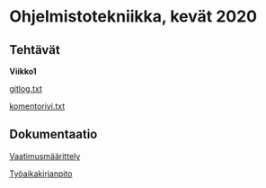 <h1>Ohjelmistotekniikka, kevät 2020</h1>

<h2>Tehtävät</h2>
<Strong>Viikko1</Strong>

[gitlog.txt](http://github.com/jkukko/ot-harjoitustyo/blob/master/laskarit/viikko1/gitlog.txt)

[komentorivi.txt](https://github.com/jkukko/ot-harjoitustyo/blob/master/laskarit/viikko1/komentorivi.txt)

<h2>Dokumentaatio</h2>

[Vaatimusmäärittely](http://github.com/jkukko/ot-harjoitustyo/blob/master/documentation/vaatimusm%C3%A4%C3%A4rittely.md)

[Työaikakirjanpito](http://github.com/jkukko/ot-harjoitustyo/blob/master/documentation/Ty%C3%B6aikakirjanpito.md)
